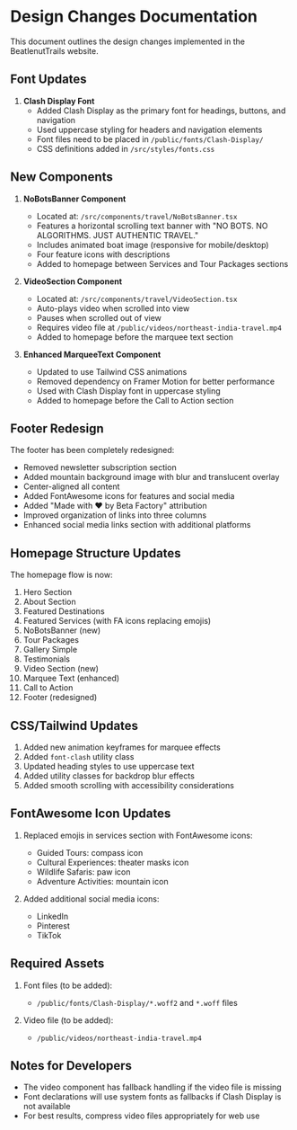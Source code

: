 # Design Changes Documentation

This document outlines the design changes implemented in the BeatlenutTrails website.

## Font Updates

1. **Clash Display Font**
   - Added Clash Display as the primary font for headings, buttons, and navigation
   - Used uppercase styling for headers and navigation elements
   - Font files need to be placed in `/public/fonts/Clash-Display/`
   - CSS definitions added in `/src/styles/fonts.css`

## New Components

1. **NoBotsBanner Component**
   - Located at: `/src/components/travel/NoBotsBanner.tsx`
   - Features a horizontal scrolling text banner with "NO BOTS. NO ALGORITHMS. JUST AUTHENTIC TRAVEL."
   - Includes animated boat image (responsive for mobile/desktop)
   - Four feature icons with descriptions
   - Added to homepage between Services and Tour Packages sections

2. **VideoSection Component**
   - Located at: `/src/components/travel/VideoSection.tsx`
   - Auto-plays video when scrolled into view
   - Pauses when scrolled out of view
   - Requires video file at `/public/videos/northeast-india-travel.mp4`
   - Added to homepage before the marquee text section

3. **Enhanced MarqueeText Component**
   - Updated to use Tailwind CSS animations
   - Removed dependency on Framer Motion for better performance
   - Used with Clash Display font in uppercase styling
   - Added to homepage before the Call to Action section

## Footer Redesign

The footer has been completely redesigned:
- Removed newsletter subscription section
- Added mountain background image with blur and translucent overlay
- Center-aligned all content
- Added FontAwesome icons for features and social media
- Added "Made with ❤️ by Beta Factory" attribution
- Improved organization of links into three columns
- Enhanced social media links section with additional platforms

## Homepage Structure Updates

The homepage flow is now:
1. Hero Section
2. About Section
3. Featured Destinations
4. Featured Services (with FA icons replacing emojis)
5. NoBotsBanner (new)
6. Tour Packages
7. Gallery Simple
8. Testimonials
9. Video Section (new)
10. Marquee Text (enhanced)
11. Call to Action
12. Footer (redesigned)

## CSS/Tailwind Updates

1. Added new animation keyframes for marquee effects
2. Added `font-clash` utility class
3. Updated heading styles to use uppercase text
4. Added utility classes for backdrop blur effects
5. Added smooth scrolling with accessibility considerations

## FontAwesome Icon Updates

1. Replaced emojis in services section with FontAwesome icons:
   - Guided Tours: compass icon
   - Cultural Experiences: theater masks icon
   - Wildlife Safaris: paw icon 
   - Adventure Activities: mountain icon

2. Added additional social media icons:
   - LinkedIn
   - Pinterest
   - TikTok

## Required Assets

1. Font files (to be added):
   - `/public/fonts/Clash-Display/*.woff2` and `*.woff` files

2. Video file (to be added):
   - `/public/videos/northeast-india-travel.mp4`

## Notes for Developers

- The video component has fallback handling if the video file is missing
- Font declarations will use system fonts as fallbacks if Clash Display is not available
- For best results, compress video files appropriately for web use
